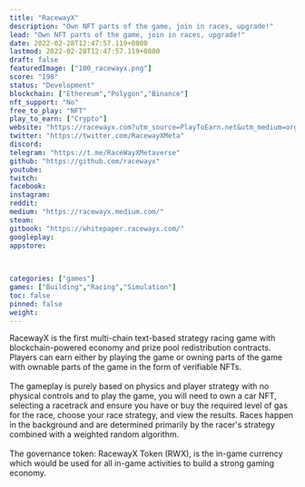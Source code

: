 ```yaml
---
title: "RacewayX"
description: "Own NFT parts of the game, join in races, upgrade!"
lead: "Own NFT parts of the game, join in races, upgrade!"
date: 2022-02-28T12:47:57.119+0800
lastmod: 2022-02-28T12:47:57.119+0800
draft: false
featuredImage: ["100_racewayx.png"]
score: "198"
status: "Development"
blockchain: ["Ethereum","Polygon","Binance"]
nft_support: "No"
free_to_play: "NFT"
play_to_earn: ["Crypto"]
website: "https://racewayx.com?utm_source=PlayToEarn.net&utm_medium=organic&utm_campaign=gamepage"
twitter: "https://twitter.com/RacewayXMeta"
discord: 
telegram: "https://t.me/RaceWayXMetaverse"
github: "https://github.com/racewayx"
youtube: 
twitch: 
facebook: 
instagram: 
reddit: 
medium: "https://racewayx.medium.com/"
steam: 
gitbook: "https://whitepaper.racewayx.com/"
googleplay: 
appstore: 

  
    
categories: ["games"]
games: ["Building","Racing","Simulation"]
toc: false
pinned: false
weight: 
---
```

RacewayX is the first multi-chain text-based strategy racing game with blockchain-powered economy and prize pool redistribution contracts. Players can earn either by playing the game or owning parts of the game with ownable parts of the game in the form of verifiable NFTs.<br> <br> The gameplay is purely based on physics and player strategy with no physical controls and to play the game, you will need to own a car NFT, selecting a racetrack and ensure you have or buy the required level of gas for the race, choose your race strategy, and view the results. Races happen in the background and are determined primarily by the racer's strategy combined with a weighted random algorithm.<br> <br> The governance token: RacewayX Token (RWX), is the in-game currency which would be used for all in-game activities to build a strong gaming economy.
